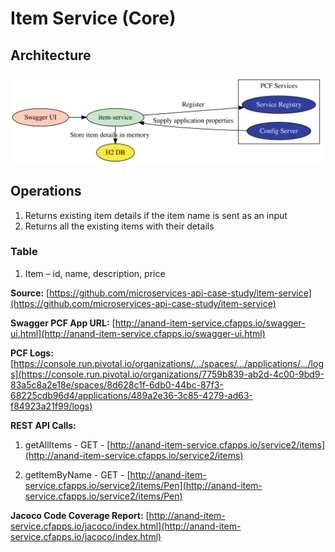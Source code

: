 # Item Service \(Core\)

## Architecture

![](https://github.com/microservices-api-case-study/sales-order-service/blob/master/.gitbook/assets/item-service.svg)

## Operations

1. Returns existing item details if the item name is sent as an input
2. Returns all the existing items with their details

### Table

1. Item – id, name, description, price 

**Source:** [https://github.com/microservices-api-case-study/item-service](https://github.com/microservices-api-case-study/item-service)

**Swagger PCF App URL:** [http://anand-item-service.cfapps.io/swagger-ui.html](http://anand-item-service.cfapps.io/swagger-ui.html)

**PCF Logs:** [https://console.run.pivotal.io/organizations/.../spaces/.../applications/.../logs](https://console.run.pivotal.io/organizations/7759b839-ab2d-4c00-9bd9-83a5c8a2e18e/spaces/8d628c1f-6db0-44bc-87f3-68225cdb96d4/applications/489a2e36-3c85-4279-ad63-f84923a21f99/logs)

**REST API Calls:**

1. getAllItems - GET - [http://anand-item-service.cfapps.io/service2/items](http://anand-item-service.cfapps.io/service2/items)

2. getItemByName - GET - [http://anand-item-service.cfapps.io/service2/items/Pen](http://anand-item-service.cfapps.io/service2/items/Pen) 

**Jacoco Code Coverage Report:** [http://anand-item-service.cfapps.io/jacoco/index.html](http://anand-item-service.cfapps.io/jacoco/index.html)
